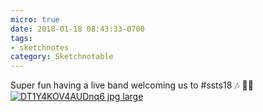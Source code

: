 ```yaml
---
micro: true
date: 2018-01-18 08:43:33-0700
tags:
- sketchnotes
category: Sketchnotable
---
```


Super fun having a live band welcoming us to #ssts18 🎶 ✍🏼 [![DT1Y4KOV4AUDnq6 jpg large](https://media.bennorris.org/images/sketchnotable/uploads/2018/7a15de181b.jpg)](https://media.bennorris.org/images/sketchnotable/uploads/2018/7a15de181b.jpg)